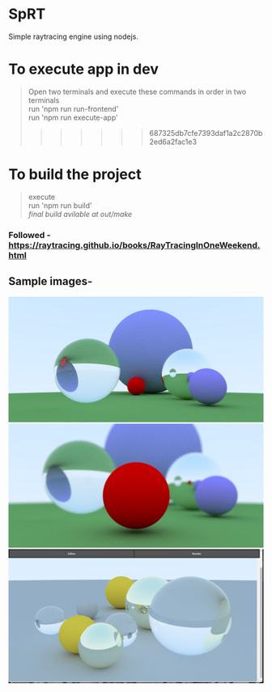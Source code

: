 # SpRT

Simple raytracing engine using nodejs.

# To execute app in dev

> Open two terminals and execute these commands in order in two terminals  
> run 'npm run run-frontend'  
> run 'npm run execute-app'
>
> > > > > > > 687325db7cfe7393daf1a2c2870b2ed6a2fac1e3

# To build the project

> execute  
> run 'npm run build'  
> _final build avilable at out/make_

### Followed - https://raytracing.github.io/books/RayTracingInOneWeekend.html

## Sample images-

![alt text](sample_output/output_1.png)
![alt text](sample_output/output_2.png)
![alt text](sample_output/output_3.png)
